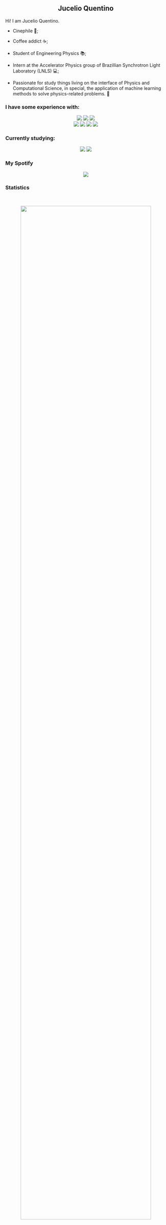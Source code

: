 <!-- ### Hi there, welcome to my Github profile! 👋 -->

<h2 align="center">
  <b>Jucelio Quentino</b>
</h2>

Hi! I am Jucelio Quentino.
- Cinephile :movie_camera:;

- Coffee addict :coffee:;

- Student of Engineering Physics :books:;

- Intern at the Accelerator Physics group of Brazillian Synchrotron Light Laboratory (LNLS) :computer:;

- Passionate for study things living on the interface of Physics and Computational Science, in special, the application of machine learning methods to solve physics-related problems. :robot:

### I have some experience with:
<p>
<div align="center">
  <img src="https://img.shields.io/badge/python-3670A0?style=for-the-badge&logo=python&logoColor=ffdd54">
  <img src="https://img.shields.io/badge/jupyter-%23FA0F00.svg?style=for-the-badge&logo=jupyter&logoColor=white">
  <img src="https://img.shields.io/badge/scikit--learn-%23F7931E.svg?style=for-the-badge&logo=scikit-learn&logoColor=white">
   <br />
  <img src="https://img.shields.io/badge/c++-%2300599C.svg?style=for-the-badge&logo=c%2B%2B&logoColor=white">
  <img src="https://img.shields.io/badge/OCTAVE-darkblue?style=for-the-badge&logo=octave&logoColor=fcd683">  
  <img src="https://img.shields.io/badge/Fortran-%23734F96.svg?style=for-the-badge&logo=fortran&logoColor=white">
  <img src="https://img.shields.io/badge/latex-%23008080.svg?style=for-the-badge&logo=latex&logoColor=white">
</div>
</p>

### Currently studying:

<p>
<div align="center">
  <img src="https://img.shields.io/badge/postgres-%23316192.svg?style=for-the-badge&logo=postgresql&logoColor=white">
  <img src="https://img.shields.io/badge/TensorFlow-%23FF6F00.svg?style=for-the-badge&logo=TensorFlow&logoColor=white">
</div>
</p>

### My Spotify
<div align="center">
  <a href="https://open.spotify.com/user/225z6iu7gpvlmkd77lfbw57qy">
    <img src="https://spotify-recently-played-readme.vercel.app/api?user=225z6iu7gpvlmkd77lfbw57qy&count=3">
  </a>
</div>


### Statistics

<br/>
<p align="center">
  <!-- Git Hub Stats -->
  <a href="https://jquentino.dev/">
  <img width="90%" src="https://github-readme-stats.vercel.app/api?username=jquentino&show_icons=true&theme=dark&hide_border=true" />
  <!-- Streak stats -->
  <!-- <img width="90%" src="https://github-readme-streak-stats.herokuapp.com/?user=jquentino&theme=dark&hide_border=true" /> -->
  </a>
</p>

<p align="left">
  <!-- Most used languages -->
  <img width="49.5%" src="https://api.githubtrends.io/user/svg/jquentino/langs?theme=dark&compact=false&use_percent=true&compa">
  <!-- Most contributed repos -->
  <img width="49.5%" src="https://api.githubtrends.io/user/svg/jquentino/repos?time_range=one_year&include_private=true&loc_metric=changed&theme=dark">
</p>
<br>

### Contact
<div>
  <a href="https://www.linkedin.com/in/jvquentino/">
    <img src="https://img.shields.io/badge/linkedin-%230077B5.svg?&style=for-the-badge&logo=linkedin&logoColor=white" />
  </a> 
  <a href="mailto:vitorquentino@gmail.com">
    <img src="https://img.shields.io/badge/Gmail-D14836?style=for-the-badge&logo=gmail&logoColor=white" />
  </a>
  <a href="https://twitter.com/quent1nho">
    <img src="https://img.shields.io/badge/Twitter-1DA1F2?style=for-the-badge&logo=twitter&logoColor=white" />
  </a>
 </div>